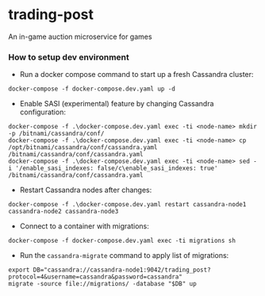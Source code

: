 # trading-post
An in-game auction microservice for games

### How to setup dev environment
- Run a docker compose command to start up a fresh Cassandra cluster: 
```
docker-compose -f docker-compose.dev.yaml up -d
```

- Enable SASI (experimental) feature by changing Cassandra configuration:
```
docker-compose -f .\docker-compose.dev.yaml exec -ti <node-name> mkdir -p /bitnami/cassandra/conf/
docker-compose -f .\docker-compose.dev.yaml exec -ti <node-name> cp /opt/bitnami/cassandra/conf/cassandra.yaml /bitnami/cassandra/conf/cassandra.yaml
docker-compose -f .\docker-compose.dev.yaml exec -ti <node-name> sed -i '/enable_sasi_indexes: false/c\enable_sasi_indexes: true' /bitnami/cassandra/conf/cassandra.yaml
```

- Restart Cassandra nodes after changes:
```
docker-compose -f .\docker-compose.dev.yaml restart cassandra-node1 cassandra-node2 cassandra-node3
```

- Connect to a container with migrations:
```
docker-compose -f docker-compose.dev.yaml exec -ti migrations sh
```

- Run the `cassandra-migrate` command to apply list of migrations:
```
export DB="cassandra://cassandra-node1:9042/trading_post?protocol=4&username=cassandra&password=cassandra"
migrate -source file://migrations/ -database "$DB" up
```
